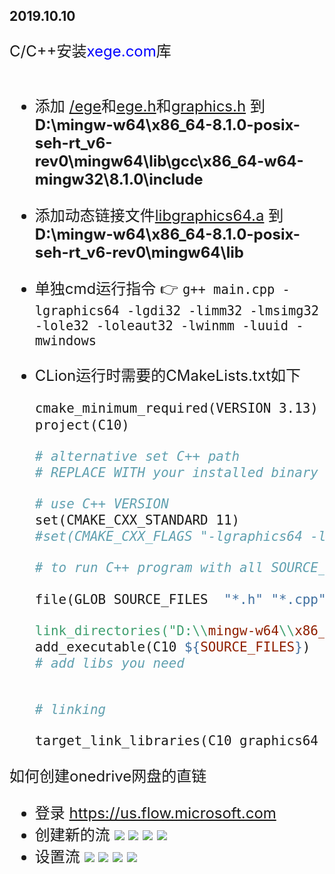 2019.10.10
----------------------------------------------------
<font size=5>

C/C++安装<font color=#0000FF>xege.com</font>库
<br/>
<br/>
- 添加 <u>/ege</u>和<u>ege.h</u>和<u>graphics.h</u> 到 <b>D:\mingw-w64\x86_64-8.1.0-posix-seh-rt_v6-rev0\mingw64\lib\gcc\x86_64-w64-mingw32\8.1.0\include</b>

- 添加动态链接文件<u>libgraphics64.a</u> 到 <b>D:\mingw-w64\x86_64-8.1.0-posix-seh-rt_v6-rev0\mingw64\lib</b>

- 单独cmd运行指令 :point_right: `g++ main.cpp -lgraphics64 -lgdi32 -limm32 -lmsimg32 -lole32 -loleaut32 -lwinmm -luuid -mwindows`

- CLion运行时需要的CMakeLists.txt如下

  ```makefile
  cmake_minimum_required(VERSION 3.13)
  project(C10)

  # alternative set C++ path
  # REPLACE WITH your installed binary path of MingW64

  # use C++ VERSION
  set(CMAKE_CXX_STANDARD 11)
  #set(CMAKE_CXX_FLAGS "-lgraphics64 -lgdi32 -limm32 -lmsimg32 -lole32 -loleaut32 -lwinmm -luuid -mwindows")

  # to run C++ program with all SOURCE_FILES in the directory

  file(GLOB SOURCE_FILES  "*.h" "*.cpp" "*.c" "*.hpp")

  link_directories("D:\\mingw-w64\\x86_64-8.1.0-posix-seh-rt_v6-rev0\\mingw64\\lib")
  add_executable(C10 ${SOURCE_FILES})
  # add libs you need
  

  # linking

  target_link_libraries(C10 graphics64 gdi32 imm32 msimg32 ole32 oleaut32 winmm uuid)
  ```


如何创建onedrive网盘的直链
- 登录 https://us.flow.microsoft.com
- 创建新的流
  ![](https://ae01.alicdn.com/kf/H7a8c032b481d47e9aa2d4aa30fb053427.png)
  ![](https://ae01.alicdn.com/kf/Hf08bd2cdeb15431bafbedd2c85154f18D.png)
  ![](https://ae01.alicdn.com/kf/H30c891b85d064f89b80a2de59e145869h.png)
  ![](https://ae01.alicdn.com/kf/He0eca6e3438c4bb6873b317facf733aba.png)
- 设置流
  ![](https://ae01.alicdn.com/kf/H9d5c1232707645b18450199331918b454.png)
  ![](https://ae01.alicdn.com/kf/H71ad35eb6c15461b997c9147d3353ef2K.png)
  ![](https://ae01.alicdn.com/kf/H0acab302feb34f0ab26ecaa9953e5271F.png)
  ![](https://ae01.alicdn.com/kf/H44ebbed6b7a5448aae77c723308609a8H.png)



</font>

  ```

  ```